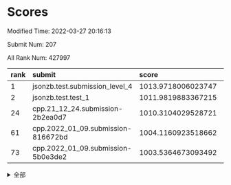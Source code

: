 # Scores

Modified Time: 2022-03-27 20:16:13

Submit Num: 207

All Rank Num: 427997

| rank |               submit               |       score        |       sigma        | pk_num |
| :--- | :--------------------------------- | :----------------- | :----------------- | :----- |
| 1    | jsonzb.test.submission_level_4     | 1013.9718006023747 | 0.8404291604456307 | 8270   |
| 2    | jsonzb.test.test_1                 | 1011.9819883367215 | 0.7878539595100068 | 8270   |
| 24   | cpp.21_12_24.submission-2b2ea0d7   | 1010.3104029528721 | 0.7469302579628799 | 8268   |
| 61   | cpp.2022_01_09.submission-816672bd | 1004.1160923518662 | 0.720570080212579  | 8272   |
| 73   | cpp.2022_01_09.submission-5b0e3de2 | 1003.5364673093492 | 0.7198971072629724 | 8263   |


<details>
<summary>全部</summary>

| rank |                 submit                 |       score        |       sigma        | pk_num |
| :--- | :------------------------------------- | :----------------- | :----------------- | :----- |
| 1    | jsonzb.test.submission_level_4         | 1013.9718006023747 | 0.8404291604456307 | 8270   |
| 2    | jsonzb.test.test_1                     | 1011.9819883367215 | 0.7878539595100068 | 8270   |
| 3    | gobigger.level_3.submission_level_3_30 | 1011.2735288900273 | 0.8015222945945908 | 8273   |
| 4    | gobigger.level_3.submission_level_3_15 | 1011.1948973042845 | 0.7688147699152994 | 8269   |
| 5    | gobigger.level_3.submission_level_3_31 | 1011.1917783912236 | 0.8121999886942116 | 8272   |
| 6    | gobigger.level_3.submission_level_3_43 | 1011.108798693502  | 0.783580569966646  | 8273   |
| 7    | gobigger.level_3.submission_level_3_33 | 1011.0711318134892 | 0.7721625647539277 | 8265   |
| 8    | gobigger.level_3.submission_level_3_19 | 1011.0377853869367 | 0.7775963953438463 | 8264   |
| 9    | gobigger.level_3.submission_level_3_6  | 1011.030675956353  | 0.7740609966719824 | 8273   |
| 10   | gobigger.level_3.submission_level_3_21 | 1010.9492686002368 | 0.7589491874917083 | 8271   |
| 11   | gobigger.level_3.submission_level_3_25 | 1010.9135608894604 | 0.7492112593145842 | 8270   |
| 12   | gobigger.level_3.submission_level_3_47 | 1010.8340694792128 | 0.7641855781025093 | 8275   |
| 13   | gobigger.level_3.submission_level_3_37 | 1010.7812204901645 | 0.7770094445312926 | 8273   |
| 14   | gobigger.level_3.submission_level_3_32 | 1010.7769739986348 | 0.7741165308700096 | 8266   |
| 15   | gobigger.level_3.submission_level_3_26 | 1010.7452908835481 | 0.7532049700044855 | 8275   |
| 16   | gobigger.level_3.submission_level_3_42 | 1010.6423380568295 | 0.7632797352970592 | 8270   |
| 17   | gobigger.level_3.submission_level_3_8  | 1010.6354486399564 | 0.7782886646608027 | 8274   |
| 18   | gobigger.level_3.submission_level_3_22 | 1010.5791995090086 | 0.7620588350281597 | 8271   |
| 19   | gobigger.level_3.submission_level_3_4  | 1010.5513234275234 | 0.7514363053973013 | 8268   |
| 20   | gobigger.level_3.submission_level_3_16 | 1010.4391244973202 | 0.7534843805334952 | 8272   |
| 21   | gobigger.level_3.submission_level_3_9  | 1010.4093063364817 | 0.7715839424811308 | 8270   |
| 22   | gobigger.level_3.submission_level_3_11 | 1010.333488728356  | 0.778141509857808  | 8270   |
| 23   | gobigger.level_3.submission_level_3_18 | 1010.3124753771032 | 0.759960427324862  | 8267   |
| 24   | cpp.21_12_24.submission-2b2ea0d7       | 1010.3104029528721 | 0.7469302579628799 | 8268   |
| 25   | gobigger.level_3.submission_level_3_24 | 1010.3042560877362 | 0.763915610019272  | 8274   |
| 26   | gobigger.level_3.submission_level_3_3  | 1010.287535606857  | 0.760014243421503  | 8267   |
| 27   | gobigger.level_3.submission_level_3_48 | 1010.2453041641945 | 0.7676070628279741 | 8274   |
| 28   | gobigger.level_3.submission_level_3_2  | 1010.1754834964491 | 0.7493403971909811 | 8268   |
| 29   | gobigger.level_3.submission_level_3_13 | 1010.0983263535089 | 0.7642404582834919 | 8272   |
| 30   | gobigger.level_3.submission_level_3_10 | 1010.0523642111884 | 0.7665438393933305 | 8274   |
| 31   | gobigger.level_3.submission_level_3_44 | 1009.9484735811365 | 0.7618064414900942 | 8268   |
| 32   | gobigger.level_3.submission_level_3_38 | 1009.9168629392158 | 0.7530451974943408 | 8271   |
| 33   | gobigger.level_3.submission_level_3_1  | 1009.7893208672546 | 0.77318697827574   | 8267   |
| 34   | gobigger.level_3.submission_level_3_36 | 1009.7880747196535 | 0.7543414932644892 | 8270   |
| 35   | gobigger.level_3.submission_level_3_28 | 1009.737043336099  | 0.7494030375777234 | 8276   |
| 36   | gobigger.level_3.submission_level_3_29 | 1009.695732527069  | 0.7483036870020702 | 8271   |
| 37   | gobigger.level_3.submission_level_3_27 | 1009.6451498284517 | 0.7682788254376074 | 8271   |
| 38   | gobigger.level_3.submission_level_3_46 | 1009.634114940805  | 0.7535344707015512 | 8271   |
| 39   | gobigger.level_3.submission_level_3_41 | 1009.6205352271975 | 0.7639260986764655 | 8275   |
| 40   | gobigger.level_3.submission_level_3_45 | 1009.4938791009386 | 0.7414189122314006 | 8272   |
| 41   | gobigger.level_3.submission_level_3_39 | 1009.4684323418176 | 0.7462066272445108 | 8268   |
| 42   | gobigger.level_3.submission_level_3_0  | 1009.4517200348307 | 0.7575119515617686 | 8265   |
| 43   | gobigger.level_3.submission_level_3_49 | 1009.4168321751055 | 0.7567633817067081 | 8272   |
| 44   | gobigger.level_3.submission_level_3_35 | 1009.4013009119168 | 0.7229281742316117 | 8267   |
| 45   | gobigger.level_3.submission_level_3_7  | 1009.3886460090619 | 0.7482914553912473 | 8270   |
| 46   | gobigger.level_3.submission_level_3_40 | 1009.3802034801845 | 0.7535672734330544 | 8270   |
| 47   | gobigger.level_3.submission_level_3_20 | 1009.3620642250547 | 0.7756666386845026 | 8267   |
| 48   | gobigger.level_3.submission_level_3_17 | 1009.1661669264162 | 0.7559384065765973 | 8272   |
| 49   | gobigger.level_3.submission_level_3_23 | 1009.1298251422425 | 0.7358913195339819 | 8274   |
| 50   | gobigger.level_3.submission_level_3_34 | 1009.0294186576828 | 0.7501335810095442 | 8268   |
| 51   | gobigger.level_3.submission_level_3_5  | 1008.7159042442909 | 0.7213329328890217 | 8265   |
| 52   | gobigger.level_3.submission_level_3_14 | 1008.348654616186  | 0.7430776813266557 | 8272   |
| 53   | gobigger.level_3.submission_level_3_12 | 1008.3269073628253 | 0.7585743317783187 | 8266   |
| 54   | gobigger.level_1.submission_level_1_2  | 1005.1960038856081 | 0.7207022217679965 | 8276   |
| 55   | gobigger.level_1.submission_level_1_8  | 1004.9834388428067 | 0.708893902142212  | 8272   |
| 56   | gobigger.level_1.submission_level_1_5  | 1004.6072212164584 | 0.7089768243444704 | 8271   |
| 57   | gobigger.level_1.submission_level_1_1  | 1004.5736231124139 | 0.7166826899682572 | 8271   |
| 58   | gobigger.level_1.submission_level_1_23 | 1004.4340220870612 | 0.7154555049889985 | 8264   |
| 59   | gobigger.level_1.submission_level_1_9  | 1004.3284863269657 | 0.7282339229890729 | 8267   |
| 60   | gobigger.level_1.submission_level_1_12 | 1004.3176656017971 | 0.7202365974530823 | 8271   |
| 61   | cpp.2022_01_09.submission-816672bd     | 1004.1160923518662 | 0.720570080212579  | 8272   |
| 62   | gobigger.level_1.submission_level_1_49 | 1004.0421662055805 | 0.7315165226887186 | 8271   |
| 63   | gobigger.level_1.submission_level_1_36 | 1003.9633309019111 | 0.7187714244452832 | 8270   |
| 64   | gobigger.level_1.submission_level_1_24 | 1003.884723211222  | 0.7383302591395854 | 8274   |
| 65   | gobigger.level_1.submission_level_1_35 | 1003.8700460094087 | 0.7125472766465549 | 8271   |
| 66   | gobigger.level_1.submission_level_1_7  | 1003.7969324585605 | 0.7144758851661782 | 8276   |
| 67   | gobigger.level_1.submission_level_1_37 | 1003.787567415568  | 0.7083066342226563 | 8275   |
| 68   | gobigger.level_1.submission_level_1_41 | 1003.7430467325902 | 0.7270679484918694 | 8272   |
| 69   | gobigger.level_1.submission_level_1_39 | 1003.7356227976472 | 0.714165278806264  | 8268   |
| 70   | gobigger.level_1.submission_level_1_44 | 1003.6996025169866 | 0.716658167553252  | 8266   |
| 71   | gobigger.level_1.submission_level_1_13 | 1003.6860668331478 | 0.724185483615281  | 8271   |
| 72   | gobigger.level_1.submission_level_1_38 | 1003.6383224902504 | 0.7244550792427197 | 8273   |
| 73   | cpp.2022_01_09.submission-5b0e3de2     | 1003.5364673093492 | 0.7198971072629724 | 8263   |
| 74   | gobigger.level_1.submission_level_1_34 | 1003.5276320449597 | 0.719731635060397  | 8273   |
| 75   | gobigger.level_1.submission_level_1_19 | 1003.5013895533317 | 0.7214003854651665 | 8276   |
| 76   | gobigger.level_1.submission_level_1_21 | 1003.4956532915703 | 0.7241664687307972 | 8265   |
| 77   | gobigger.level_1.submission_level_1_40 | 1003.4813866934852 | 0.7162120683358526 | 8270   |
| 78   | gobigger.level_1.submission_level_1_33 | 1003.4282116387445 | 0.7149011228020352 | 8270   |
| 79   | gobigger.level_1.submission_level_1_30 | 1003.4030395795922 | 0.7221641612538612 | 8270   |
| 80   | gobigger.level_1.submission_level_1_46 | 1003.3735159557821 | 0.7066031474427324 | 8270   |
| 81   | gobigger.level_1.submission_level_1_45 | 1003.3653075392438 | 0.7138577679718702 | 8271   |
| 82   | gobigger.level_1.submission_level_1_15 | 1003.3616346647774 | 0.7119361906426994 | 8271   |
| 83   | gobigger.level_1.submission_level_1_22 | 1003.3417797935532 | 0.7188766934046837 | 8269   |
| 84   | gobigger.level_1.submission_level_1_4  | 1003.3361664362649 | 0.7257157147129902 | 8269   |
| 85   | gobigger.level_1.submission_level_1_6  | 1003.314636712525  | 0.7129157069434412 | 8271   |
| 86   | gobigger.level_1.submission_level_1_20 | 1003.2970531130974 | 0.719452698247549  | 8275   |
| 87   | gobigger.level_1.submission_level_1_31 | 1003.296787664435  | 0.7191382873993516 | 8273   |
| 88   | gobigger.level_1.submission_level_1_0  | 1003.1147979758488 | 0.7146459520741275 | 8271   |
| 89   | gobigger.level_1.submission_level_1_27 | 1002.931164162803  | 0.7095500674160866 | 8271   |
| 90   | gobigger.level_1.submission_level_1_43 | 1002.8631804617731 | 0.7064509937121038 | 8271   |
| 91   | gobigger.level_1.submission_level_1_10 | 1002.8311486693766 | 0.7111744891196466 | 8268   |
| 92   | gobigger.level_1.submission_level_1_32 | 1002.6853923307763 | 0.7254105828367982 | 8272   |
| 93   | gobigger.level_1.submission_level_1_25 | 1002.6420988565219 | 0.7067889933497146 | 8267   |
| 94   | gobigger.level_1.submission_level_1_16 | 1002.5820084109738 | 0.719259058798378  | 8269   |
| 95   | gobigger.level_1.submission_level_1_47 | 1002.468018676381  | 0.7180246594899403 | 8274   |
| 96   | gobigger.level_1.submission_level_1_18 | 1002.3608739414946 | 0.7094304806214046 | 8272   |
| 97   | gobigger.level_1.submission_level_1_26 | 1002.2815400313389 | 0.7105466940287396 | 8271   |
| 98   | gobigger.level_1.submission_level_1_17 | 1002.2495874917016 | 0.7138258426669355 | 8274   |
| 99   | gobigger.level_1.submission_level_1_42 | 1002.2264036911687 | 0.7138850343072423 | 8268   |
| 100  | gobigger.level_1.submission_level_1_29 | 1002.0869210791168 | 0.7158926531518598 | 8271   |
| 101  | gobigger.level_1.submission_level_1_48 | 1001.9961406752464 | 0.7102684282087275 | 8267   |
| 102  | gobigger.level_1.submission_level_1_14 | 1001.9717179204503 | 0.7133631545803322 | 8268   |
| 103  | gobigger.level_1.submission_level_1_11 | 1001.9419381688637 | 0.7124047446039902 | 8267   |
| 104  | gobigger.level_1.submission_level_1_3  | 1001.7632347845663 | 0.7056539888630003 | 8269   |
| 105  | gobigger.level_1.submission_level_1_28 | 1001.5919440234168 | 0.7151195195522314 | 8272   |
| 106  | gobigger.random.submission_random_27   | 997.2057666326428  | 0.6966467506877099 | 8280   |
| 107  | gobigger.random.submission_random_11   | 997.1679940334448  | 0.7041993179382736 | 8273   |
| 108  | gobigger.random.submission_random_30   | 997.1254885806911  | 0.7125666821023502 | 8272   |
| 109  | gobigger.random.submission_random_7    | 997.0925267131519  | 0.7100983008069904 | 8277   |
| 110  | gobigger.random.submission_random_19   | 997.018439849046   | 0.7102521538719482 | 8272   |
| 111  | gobigger.random.submission_random_49   | 996.9888609926021  | 0.7036868240402281 | 8275   |
| 112  | gobigger.random.submission_random_12   | 996.8623241250417  | 0.7197074493034571 | 8268   |
| 113  | gobigger.random.submission_random_16   | 996.8301770649841  | 0.6986453466284844 | 8274   |
| 114  | gobigger.random.submission_random_41   | 996.8178684958572  | 0.697873950914654  | 8271   |
| 115  | gobigger.random.submission_random_24   | 996.7889243012543  | 0.7049678483797527 | 8269   |
| 116  | gobigger.random.submission_random_39   | 996.6057148596451  | 0.7019871980745368 | 8274   |
| 117  | gobigger.random.submission_random_8    | 996.5785092132314  | 0.7063345913604726 | 8270   |
| 118  | gobigger.random.submission_random_4    | 996.5457242834146  | 0.7036399781807902 | 8275   |
| 119  | gobigger.random.submission_random_18   | 996.5049465833307  | 0.7085387948720623 | 8273   |
| 120  | gobigger.random.submission_random_44   | 996.504272606046   | 0.717137902371729  | 8267   |
| 121  | gobigger.random.submission_random_45   | 996.4050047813848  | 0.7126072769418761 | 8267   |
| 122  | gobigger.random.submission_random_17   | 996.3577906984108  | 0.7099977123391948 | 8274   |
| 123  | gobigger.random.submission_random_20   | 996.3321014863437  | 0.7072464415244891 | 8271   |
| 124  | gobigger.random.submission_random_36   | 996.3278817320294  | 0.723967650170691  | 8266   |
| 125  | gobigger.random.submission_random_26   | 996.2953716156755  | 0.7082294132566263 | 8273   |
| 126  | gobigger.random.submission_random_13   | 996.2941736652957  | 0.7063595785960021 | 8268   |
| 127  | gobigger.random.submission_random_48   | 996.2260519386109  | 0.6973240395803623 | 8264   |
| 128  | gobigger.random.submission_random_2    | 996.2051934803189  | 0.7032524864496117 | 8272   |
| 129  | gobigger.random.submission_random_31   | 996.2047764582352  | 0.7055202283902544 | 8274   |
| 130  | gobigger.random.submission_random_9    | 996.137604234318   | 0.7127717356514359 | 8267   |
| 131  | gobigger.random.submission_random_21   | 996.0988542485396  | 0.7089946173790073 | 8267   |
| 132  | gobigger.random.submission_random_5    | 996.0170882511414  | 0.7285021461652258 | 8270   |
| 133  | gobigger.random.submission_random_46   | 995.9421296745204  | 0.7244884174526863 | 8271   |
| 134  | gobigger.random.submission_random_6    | 995.9339455717346  | 0.7050075294284303 | 8269   |
| 135  | gobigger.random.submission_random_43   | 995.9219552781602  | 0.7186598166592524 | 8277   |
| 136  | gobigger.random.submission_random_0    | 995.8709783413942  | 0.719237412889659  | 8265   |
| 137  | gobigger.random.submission_random_34   | 995.7776749677314  | 0.7134024434365759 | 8265   |
| 138  | gobigger.random.submission_random_32   | 995.7040294905927  | 0.7098519914983902 | 8270   |
| 139  | gobigger.random.submission_random_10   | 995.6870639524791  | 0.711764495627529  | 8276   |
| 140  | gobigger.random.submission_random_47   | 995.6413362729769  | 0.7056003139199656 | 8269   |
| 141  | gobigger.random.submission_random_38   | 995.5789293178581  | 0.7092672087875165 | 8269   |
| 142  | gobigger.random.submission_random_35   | 995.5062610233954  | 0.707927804185967  | 8270   |
| 143  | gobigger.random.submission_random_23   | 995.4621395537534  | 0.7071984540442631 | 8273   |
| 144  | gobigger.random.submission_random_40   | 995.4195214976701  | 0.739141382328009  | 8272   |
| 145  | gobigger.random.submission_random_37   | 995.3978453157166  | 0.6948387135144424 | 8277   |
| 146  | gobigger.random.submission_random_42   | 995.3902553419471  | 0.7232250279546201 | 8274   |
| 147  | gobigger.random.submission_random_1    | 995.2844756886275  | 0.7100470423965323 | 8268   |
| 148  | gobigger.random.submission_random_14   | 995.2439709046636  | 0.7081500390632319 | 8270   |
| 149  | gobigger.random.submission_random_15   | 995.2175069187438  | 0.7105475737039617 | 8269   |
| 150  | gobigger.random.submission_random_28   | 995.1664231540805  | 0.7137796488972182 | 8275   |
| 151  | gobigger.random.submission_random_29   | 995.0681984120827  | 0.7111741725532751 | 8270   |
| 152  | gobigger.random.submission_random_33   | 994.9800811262234  | 0.7159922264626216 | 8268   |
| 153  | gobigger.random.submission_random_25   | 994.6989547993511  | 0.7195998363735141 | 8272   |
| 154  | gobigger.level_2.submission_level_2_21 | 994.2797540672144  | 0.7252569380103895 | 8269   |
| 155  | gobigger.level_2.submission_level_2_27 | 994.1291474700562  | 0.717760906933647  | 8270   |
| 156  | gobigger.random.submission_random_3    | 993.7755443136864  | 0.72233203462956   | 8268   |
| 157  | gobigger.random.submission_random_22   | 993.7625384934602  | 0.7137376590618874 | 8273   |
| 158  | gobigger.level_2.submission_level_2_9  | 993.647679536314   | 0.7185977867366725 | 8271   |
| 159  | gobigger.level_2.submission_level_2_32 | 993.4989972459671  | 0.727699190224998  | 8268   |
| 160  | gobigger.level_2.submission_level_2_48 | 993.3503868374054  | 0.7315297620134792 | 8273   |
| 161  | gobigger.level_2.submission_level_2_44 | 993.3374749715907  | 0.7313629431036526 | 8270   |
| 162  | gobigger.level_2.submission_level_2_19 | 993.1219793860952  | 0.7355721893913282 | 8266   |
| 163  | gobigger.level_2.submission_level_2_43 | 993.1219586648612  | 0.7430217757190875 | 8272   |
| 164  | gobigger.level_2.submission_level_2_8  | 993.112607108932   | 0.7530545671126355 | 8270   |
| 165  | gobigger.level_2.submission_level_2_18 | 993.0128702210948  | 0.7317028506578016 | 8270   |
| 166  | gobigger.level_2.submission_level_2_46 | 992.9635911388624  | 0.7299993754749524 | 8272   |
| 167  | gobigger.level_2.submission_level_2_29 | 992.8513193355714  | 0.7173974169907321 | 8269   |
| 168  | gobigger.level_2.submission_level_2_17 | 992.843846680256   | 0.7190860161927508 | 8269   |
| 169  | gobigger.level_2.submission_level_2_35 | 992.6103360598588  | 0.7350745973154491 | 8266   |
| 170  | gobigger.level_2.submission_level_2_45 | 992.6010618616938  | 0.7485913527543079 | 8270   |
| 171  | gobigger.level_2.submission_level_2_36 | 992.5920063732674  | 0.7482792531086999 | 8278   |
| 172  | gobigger.level_2.submission_level_2_25 | 992.5691137441783  | 0.7314038906540348 | 8275   |
| 173  | gobigger.level_2.submission_level_2_28 | 992.4871432581663  | 0.7404245620906797 | 8272   |
| 174  | gobigger.level_2.submission_level_2_12 | 992.4168682445265  | 0.7523581541567483 | 8271   |
| 175  | gobigger.level_2.submission_level_2_38 | 992.3643212597167  | 0.7472158640829611 | 8265   |
| 176  | gobigger.level_2.submission_level_2_24 | 992.3248509759828  | 0.749486812735031  | 8272   |
| 177  | gobigger.level_2.submission_level_2_13 | 992.2916807194238  | 0.7422176145772088 | 8265   |
| 178  | gobigger.level_2.submission_level_2_30 | 992.2559723967639  | 0.7499201471765766 | 8273   |
| 179  | gobigger.level_2.submission_level_2_20 | 992.2140689791968  | 0.7627312772722523 | 8269   |
| 180  | gobigger.level_2.submission_level_2_6  | 992.1626980468603  | 0.7406018338035609 | 8266   |
| 181  | gobigger.level_2.submission_level_2_37 | 992.1463295597817  | 0.7478062765114598 | 8273   |
| 182  | gobigger.level_2.submission_level_2_2  | 992.1396932846571  | 0.7515039750849678 | 8270   |
| 183  | gobigger.level_2.submission_level_2_5  | 992.1349659576373  | 0.7509679430067547 | 8271   |
| 184  | gobigger.level_2.submission_level_2_10 | 992.0838964155361  | 0.746356137482537  | 8270   |
| 185  | gobigger.level_2.submission_level_2_3  | 992.0398508818777  | 0.7449327709520374 | 8273   |
| 186  | gobigger.level_2.submission_level_2_22 | 992.0241616817315  | 0.7373617076224566 | 8272   |
| 187  | gobigger.level_2.submission_level_2_16 | 991.861831148853   | 0.735787591603691  | 8275   |
| 188  | gobigger.level_2.submission_level_2_0  | 991.8372529474042  | 0.7402791995312721 | 8273   |
| 189  | gobigger.level_2.submission_level_2_1  | 991.7623802353775  | 0.764514101547204  | 8267   |
| 190  | gobigger.level_2.submission_level_2_23 | 991.7618366707909  | 0.7411271248616174 | 8268   |
| 191  | gobigger.level_2.submission_level_2_31 | 991.7219271858013  | 0.7609826822365635 | 8271   |
| 192  | gobigger.level_2.submission_level_2_7  | 991.5479188176065  | 0.7654745892091899 | 8273   |
| 193  | gobigger.level_2.submission_level_2_15 | 991.4711044382445  | 0.7414037533236995 | 8273   |
| 194  | gobigger.level_2.submission_level_2_11 | 991.3762823504715  | 0.7532529617467091 | 8264   |
| 195  | gobigger.level_2.submission_level_2_42 | 991.274617850154   | 0.7514270113675198 | 8271   |
| 196  | gobigger.level_2.submission_level_2_41 | 991.2180791355028  | 0.749688910186818  | 8267   |
| 197  | gobigger.level_2.submission_level_2_49 | 991.120680904765   | 0.7635095736039236 | 8267   |
| 198  | gobigger.level_2.submission_level_2_47 | 991.120313120602   | 0.7406039391990029 | 8264   |
| 199  | gobigger.level_2.submission_level_2_33 | 991.063114985302   | 0.7399916720725876 | 8270   |
| 200  | gobigger.level_2.submission_level_2_34 | 990.9905217712894  | 0.7546267499616627 | 8271   |
| 201  | gobigger.level_2.submission_level_2_39 | 990.965304222371   | 0.7521938672010022 | 8266   |
| 202  | gobigger.level_2.submission_level_2_14 | 990.679808763481   | 0.7415282338680651 | 8272   |
| 203  | gobigger.level_2.submission_level_2_26 | 990.5191961667474  | 0.7615443934775828 | 8273   |
| 204  | gobigger.level_2.submission_level_2_4  | 990.4115072830485  | 0.7584881419498907 | 8271   |
| 205  | gobigger.level_2.submission_level_2_40 | 990.3667294261858  | 0.7645299081346075 | 8270   |
| 206  | gobigger.none.submission_none_0        | 976.6189623935861  | 1.4084213628627595 | 8266   |
| 207  | gobigger.none.submission_none_1        | 975.8461231894777  | 1.5245385515011645 | 8271   |

</details>